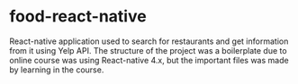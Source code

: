 # food-react-native
React-native application used to search for restaurants and get information from it using Yelp API. The structure of the project was a boilerplate due to online course was using React-native 4.x, but the important files was made by learning in the course. 
